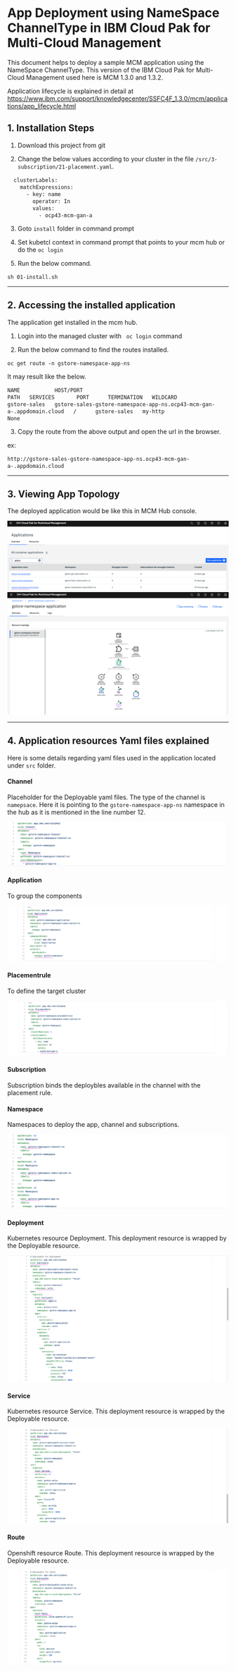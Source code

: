 # App Deployment using NameSpace ChannelType in IBM Cloud Pak for Multi-Cloud Management

This document helps to deploy a sample MCM application using the NameSpace ChannelType. This  version of the IBM Cloud Pak for Multi-Cloud Management used here is MCM 1.3.0 and 1.3.2.

Application lifecycle is explained in detail at https://www.ibm.com/support/knowledgecenter/SSFC4F_1.3.0/mcm/applications/app_lifecycle.html


## 1. Installation Steps

1. Download this project from git

2. Change the below values according to your cluster in the file `/src/3-subscription/21-placement.yaml`. 

```
  clusterLabels:
    matchExpressions:
      - key: name
        operator: In
        values:
          - ocp43-mcm-gan-a
```

3. Goto `install` folder in command prompt

4. Set kubetcl context in command prompt that points to your mcm hub or do the `oc login`

5. Run the below command.

```
sh 01-install.sh
```

-------------

## 2. Accessing the installed application

The application get installed in the mcm hub.

1. Login into the managed cluster with ` oc login`  command

2. Run the below command to find the routes installed.

```
oc get route -n gstore-namespace-app-ns
```

It may result like the below.
```
NAME           HOST/PORT                                                                                                                 PATH   SERVICES       PORT      TERMINATION   WILDCARD
gstore-sales   gstore-sales-gstore-namespace-app-ns.ocp43-mcm-gan-a-.appdomain.cloud   /      gstore-sales   my-http                 None

```

3. Copy the route from the above output and open the url in the browser.

ex:
```
http://gstore-sales-gstore-namespace-app-ns.ocp43-mcm-gan-a-.appdomain.cloud
```

----------

## 3. Viewing App Topology

The deployed application would be like this in MCM Hub console.

<img src="images/01-applications.png" >

<img src="images/02-app-toplogy.png" >

----------

## 4. Application resources Yaml files explained

Here is some details regarding yaml files used in the application located under `src` folder.

#### Channel

Placeholder for the Deployable yaml files. The type of the channel is `namepsace`. Here it is pointing to the `gstore-namespace-app-ns` namespace in the hub as it is mentioned in the line number 12. 

<img src="images/10-channel.png" >

#### Application

To group the components

<img src="images/11-application.png" >

#### Placementrule

To define the target cluster

<img src="images/12-placementrule.png" >

#### Subscription

Subscription binds the deploybles available in the channel with the placement rule.

#### Namespace

Namespaces to deploy the app, channel and subscriptions.

<img src="images/14-namespace.png" >

#### Deployment

Kubernetes resource  Deployment. This deployment resource is wrapped by the Deployable resource.

<img src="images/16-deployment.png" >

#### Service

Kubernetes resource  Service.  This deployment resource is wrapped by the Deployable resource.

<img src="images/17-service.png" >

#### Route

Openshift resource  Route.  This deployment resource is wrapped by the Deployable resource.

<img src="images/18-route.png" >



